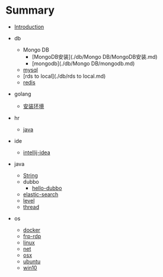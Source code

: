 # Summary
- [Introduction](README.md)

- db
  - Mongo DB
    - [MongoDB安装](./db/Mongo DB/MongoDB安装.md)
    - [mongodb](./db/Mongo DB/mongodb.md)
  - [mysql](./db/mysql.md)
  - [rds to local](./db/rds to local.md)
  - [redis](./db/redis.md)
- golang
  - [安装环境](./golang/安装环境.md)
- hr
  - [java](./hr/java.md)
- ide
  - [intellij-idea](./ide/intellij-idea.md)
- java
  - [String](./java/String.md)
  - dubbo
    - [hello-dubbo](./java/dubbo/hello-dubbo.md)
  - [elastic-search](./java/elastic-search.md)
  - [level](./java/level.md)
  - [thread](./java/thread.md)
- os
  - [docker](./os/docker.md)
  - [frp-rdp](./os/frp-rdp.md)
  - [linux](./os/linux.md)
  - [net](./os/net.md)
  - [osx](./os/osx.md)
  - [ubuntu](./os/ubuntu.md)
  - [win10](./os/win10.md)
